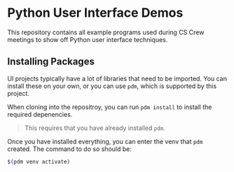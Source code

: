 # Python User Interface Demos

This repository contains all example programs used during CS Crew meetings to show off Python user interface techniques.

## Installing Packages

UI projects typically have a lot of libraries that need to be imported. You can install these on your own, or you can use `pdm`, which is supported by this project.

When cloning into the repositroy, you can run `pdm install` to install the required depenencies. 
> This requires that you have already installed `pdm`.

Once you have installed everything, you can enter the venv that `pdm` created. The command to do so should be:
```zsh
$(pdm venv activate)
```
